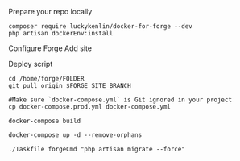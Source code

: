 Prepare your repo locally
```
composer require luckykenlin/docker-for-forge --dev
php artisan dockerEnv:install
```

Configure Forge
Add site

Deploy script
```
cd /home/forge/FOLDER
git pull origin $FORGE_SITE_BRANCH

#Make sure `docker-compose.yml` is Git ignored in your project
cp docker-compose.prod.yml docker-compose.yml

docker-compose build

docker-compose up -d --remove-orphans

./Taskfile forgeCmd "php artisan migrate --force"
```
